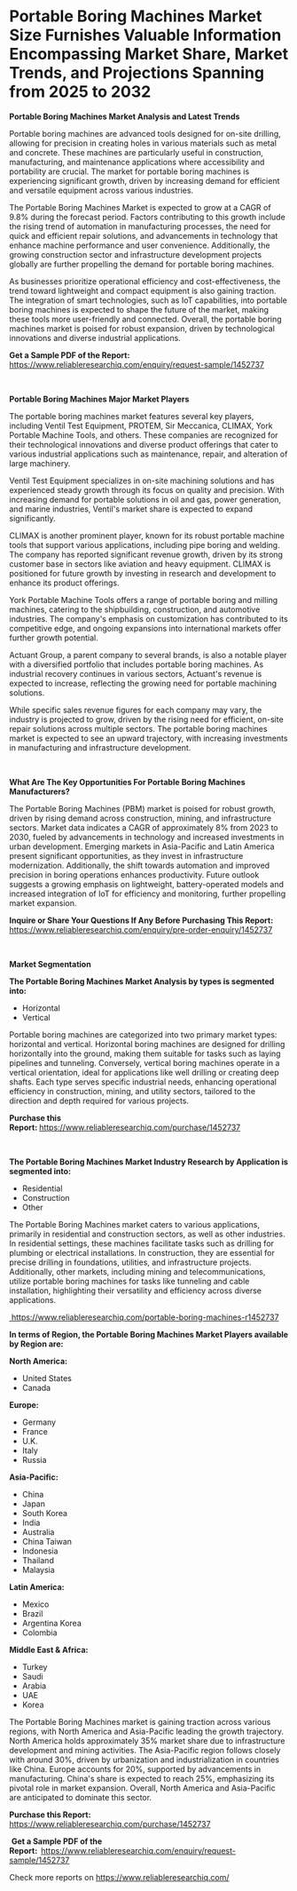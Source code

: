 <p><h1>Portable Boring Machines Market Size Furnishes Valuable Information Encompassing Market Share, Market Trends, and Projections Spanning from 2025 to 2032</h1></p><p><strong>Portable Boring Machines Market Analysis and Latest Trends</strong></p>
<p><p>Portable boring machines are advanced tools designed for on-site drilling, allowing for precision in creating holes in various materials such as metal and concrete. These machines are particularly useful in construction, manufacturing, and maintenance applications where accessibility and portability are crucial. The market for portable boring machines is experiencing significant growth, driven by increasing demand for efficient and versatile equipment across various industries.</p><p>The Portable Boring Machines Market is expected to grow at a CAGR of 9.8% during the forecast period. Factors contributing to this growth include the rising trend of automation in manufacturing processes, the need for quick and efficient repair solutions, and advancements in technology that enhance machine performance and user convenience. Additionally, the growing construction sector and infrastructure development projects globally are further propelling the demand for portable boring machines. </p><p>As businesses prioritize operational efficiency and cost-effectiveness, the trend toward lightweight and compact equipment is also gaining traction. The integration of smart technologies, such as IoT capabilities, into portable boring machines is expected to shape the future of the market, making these tools more user-friendly and connected. Overall, the portable boring machines market is poised for robust expansion, driven by technological innovations and diverse industrial applications.</p></p>
<p><strong>Get a Sample PDF of the Report:&nbsp;</strong> <a href="https://www.reliableresearchiq.com/enquiry/request-sample/1452737?utm_campaign=2759&utm_medium=2&utm_source=Github&utm_content=ia&utm_term=23022025&utm_id=portable-boring-machines">https://www.reliableresearchiq.com/enquiry/request-sample/1452737</a></p>
<p>&nbsp;</p>
<p><strong>Portable Boring Machines Major Market Players</strong></p>
<p><p>The portable boring machines market features several key players, including Ventil Test Equipment, PROTEM, Sir Meccanica, CLIMAX, York Portable Machine Tools, and others. These companies are recognized for their technological innovations and diverse product offerings that cater to various industrial applications such as maintenance, repair, and alteration of large machinery.</p><p>Ventil Test Equipment specializes in on-site machining solutions and has experienced steady growth through its focus on quality and precision. With increasing demand for portable solutions in oil and gas, power generation, and marine industries, Ventil's market share is expected to expand significantly.</p><p>CLIMAX is another prominent player, known for its robust portable machine tools that support various applications, including pipe boring and welding. The company has reported significant revenue growth, driven by its strong customer base in sectors like aviation and heavy equipment. CLIMAX is positioned for future growth by investing in research and development to enhance its product offerings.</p><p>York Portable Machine Tools offers a range of portable boring and milling machines, catering to the shipbuilding, construction, and automotive industries. The company's emphasis on customization has contributed to its competitive edge, and ongoing expansions into international markets offer further growth potential.</p><p>Actuant Group, a parent company to several brands, is also a notable player with a diversified portfolio that includes portable boring machines. As industrial recovery continues in various sectors, Actuant's revenue is expected to increase, reflecting the growing need for portable machining solutions.</p><p>While specific sales revenue figures for each company may vary, the industry is projected to grow, driven by the rising need for efficient, on-site repair solutions across multiple sectors. The portable boring machines market is expected to see an upward trajectory, with increasing investments in manufacturing and infrastructure development.</p></p>
<p>&nbsp;</p>
<p><strong>What Are The Key Opportunities For Portable Boring Machines Manufacturers?</strong></p>
<p><p>The Portable Boring Machines (PBM) market is poised for robust growth, driven by rising demand across construction, mining, and infrastructure sectors. Market data indicates a CAGR of approximately 8% from 2023 to 2030, fueled by advancements in technology and increased investments in urban development. Emerging markets in Asia-Pacific and Latin America present significant opportunities, as they invest in infrastructure modernization. Additionally, the shift towards automation and improved precision in boring operations enhances productivity. Future outlook suggests a growing emphasis on lightweight, battery-operated models and increased integration of IoT for efficiency and monitoring, further propelling market expansion.</p></p>
<p><strong>Inquire or Share Your Questions If Any Before Purchasing This Report:</strong> <a href="https://www.reliableresearchiq.com/enquiry/pre-order-enquiry/1452737?utm_campaign=2759&utm_medium=2&utm_source=Github&utm_content=ia&utm_term=23022025&utm_id=portable-boring-machines">https://www.reliableresearchiq.com/enquiry/pre-order-enquiry/1452737</a></p>
<p>&nbsp;</p>
<p><strong>Market Segmentation</strong></p>
<p><strong>The Portable Boring Machines Market Analysis by types is segmented into:</strong></p>
<p><ul><li>Horizontal</li><li>Vertical</li></ul></p>
<p><p>Portable boring machines are categorized into two primary market types: horizontal and vertical. Horizontal boring machines are designed for drilling horizontally into the ground, making them suitable for tasks such as laying pipelines and tunneling. Conversely, vertical boring machines operate in a vertical orientation, ideal for applications like well drilling or creating deep shafts. Each type serves specific industrial needs, enhancing operational efficiency in construction, mining, and utility sectors, tailored to the direction and depth required for various projects.</p></p>
<p><strong>Purchase this Report:&nbsp;</strong><a href="https://www.reliableresearchiq.com/purchase/1452737?utm_campaign=2759&utm_medium=2&utm_source=Github&utm_content=ia&utm_term=23022025&utm_id=portable-boring-machines">https://www.reliableresearchiq.com/purchase/1452737</a></p>
<p>&nbsp;</p>
<p><strong>The Portable Boring Machines Market Industry Research by Application is segmented into:</strong></p>
<p><ul><li>Residential</li><li>Construction</li><li>Other</li></ul></p>
<p><p>The Portable Boring Machines market caters to various applications, primarily in residential and construction sectors, as well as other industries. In residential settings, these machines facilitate tasks such as drilling for plumbing or electrical installations. In construction, they are essential for precise drilling in foundations, utilities, and infrastructure projects. Additionally, other markets, including mining and telecommunications, utilize portable boring machines for tasks like tunneling and cable installation, highlighting their versatility and efficiency across diverse applications.</p></p>
<p><a href="https://www.reliableresearchiq.com/portable-boring-machines-r1452737?utm_campaign=2759&utm_medium=2&utm_source=Github&utm_content=ia&utm_term=23022025&utm_id=portable-boring-machines">&nbsp;https://www.reliableresearchiq.com/portable-boring-machines-r1452737</a></p>
<p><strong>In terms of Region, the Portable Boring Machines Market Players available by Region are:</strong></p>
<p>
    <p> <strong> North America: </strong>
        <ul>
            <li>United States</li>
            <li>Canada</li>
        </ul>
        </p> 
    <p> <strong> Europe: </strong>
        <ul>
            <li>Germany</li>
            <li>France</li>
            <li>U.K.</li>
            <li>Italy</li>
            <li>Russia</li>
        </ul>
        </p> 
    <p> <strong> Asia-Pacific: </strong>
        <ul>
            <li>China</li>
            <li>Japan</li>
            <li>South Korea</li>
            <li>India</li>
            <li>Australia</li>
            <li>China Taiwan</li>
            <li>Indonesia</li>
            <li>Thailand</li>
            <li>Malaysia</li>
        </ul>
        </p> 
    <p> <strong> Latin America: </strong>
        <ul>
            <li>Mexico</li>
            <li>Brazil</li>
            <li>Argentina Korea</li>
            <li>Colombia</li>
        </ul>
        </p> 
    <p> <strong> Middle East & Africa: </strong>
        <ul>
            <li>Turkey</li>
            <li>Saudi</li>
            <li>Arabia</li>
            <li>UAE</li>
            <li>Korea</li>
        </ul>
    </p>
    </p>
<p><p>The Portable Boring Machines market is gaining traction across various regions, with North America and Asia-Pacific leading the growth trajectory. North America holds approximately 35% market share due to infrastructure development and mining activities. The Asia-Pacific region follows closely with around 30%, driven by urbanization and industrialization in countries like China. Europe accounts for 20%, supported by advancements in manufacturing. China's share is expected to reach 25%, emphasizing its pivotal role in market expansion. Overall, North America and Asia-Pacific are anticipated to dominate this sector.</p></p>
<p><strong>Purchase this Report: </strong><a href="https://www.reliableresearchiq.com/purchase/1452737?utm_campaign=2759&utm_medium=2&utm_source=Github&utm_content=ia&utm_term=23022025&utm_id=portable-boring-machines">https://www.reliableresearchiq.com/purchase/1452737</a></p>
<p>&nbsp;<strong>Get a Sample PDF of the Report:&nbsp;&nbsp;</strong><a href="https://www.reliableresearchiq.com/enquiry/request-sample/1452737?utm_campaign=2759&utm_medium=2&utm_source=Github&utm_content=ia&utm_term=23022025&utm_id=portable-boring-machines">https://www.reliableresearchiq.com/enquiry/request-sample/1452737</a></p>
<p><strong></strong></p>
<p>Check more reports on <a href="https://www.reliableresearchiq.com/?utm_campaign=2759&utm_medium=2&utm_source=Github&utm_content=ia&utm_term=23022025&utm_id=portable-boring-machines">https://www.reliableresearchiq.com/</a></p>
